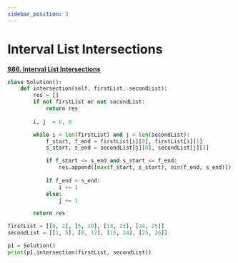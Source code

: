 ```yaml
---
sidebar_position: 3
---
```


# Interval List Intersections

**[986. Interval List Intersections](https://leetcode.com/problems/interval-list-intersections/)**

```python title="Output: [[1,2],[5,5],[8,10],[15,23],[24,24],[25,25]]"
class Solution():
    def intersection(self, firstList, secondList):
        res = []
        if not firstList or not secondList:
            return res
        
        i, j  = 0, 0

        while i < len(firstList) and j < len(secondList):
            f_start, f_end = firstList[i][0], firstList[i][1]
            s_start, s_end = secondList[j][0], secondList[j][1]

            if f_start <= s_end and s_start <= f_end:
                res.append([max(f_start, s_start), min(f_end, s_end)])
                
            if f_end < s_end:
                i += 1
            else:
                j += 1

        return res

firstList = [[0, 2], [5, 10], [13, 23], [24, 25]]
secondList = [[1, 5], [8, 12], [15, 24], [25, 26]]

p1 = Solution()
print(p1.intersection(firstList, secondList))
```